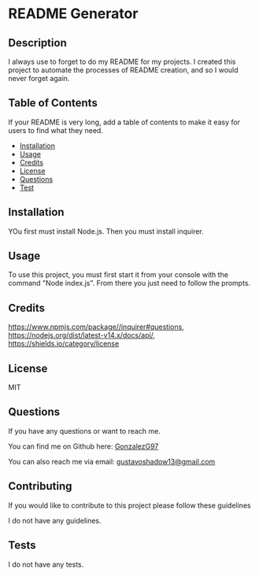 
# README Generator 


## Description 

I always use to forget to do my README for my  projects. I created this project to automate the processes of README creation, and so I would never forget again. 


## Table of Contents

If your README is very long, add a table of contents to make it easy for users to find what they need.

* [Installation](#installation)
* [Usage](#usage)
* [Credits](#credits)
* [License](#license)
* [Questions](#questions)
* [Test](#test)


## Installation

YOu first must install Node.js. Then you must install inquirer. 


## Usage 

To use this project, you must first start it from your console with the command "Node index.js". From there you just need to follow the prompts.

## Credits

https://www.npmjs.com/package//inquirer#questions, https://nodejs.org/dist/latest-v14.x/docs/api/, https://shields.io/category/license


## License

MIT


## Questions

If you have any questions or want to reach me.

You can find me on Github here: [GonzalezG97](https://github.com/GonzalezG97?tab=repositories)

You can also reach me via email: gustavoshadow13@gmail.com

## Contributing

If you would like to contribute to this project please follow these guidelines

I do not have any guidelines.

## Tests

I do not have any tests.

